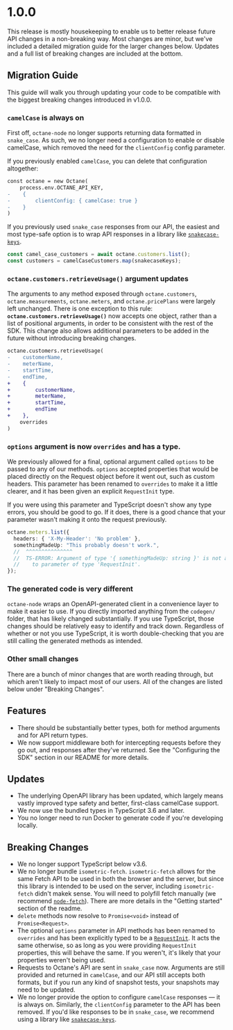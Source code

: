 # 1.0.0

This release is mostly housekeeping to enable us to better release future API changes in a non-breaking way. Most changes are minor, but we've included a detailed migration guide for the larger changes below. Updates and a full list of breaking changes are included at the bottom.

## Migration Guide

This guide will walk you through updating your code to be compatible with the biggest breaking changes introduced in v1.0.0.

### `camelCase` is always on

First off, `octane-node` no longer supports returning data formatted in `snake_case`. As such, we no longer need a configuration to enable or disable camelCase, which removed the need for the `clientConfig` config parameter.

If you previously enabled `camelCase`, you can delete that configuration altogether:

```diff
const octane = new Octane(
    process.env.OCTANE_API_KEY,
-    {
-        clientConfig: { camelCase: true }
-    }
)
```

If you previously used `snake_case` responses from our API, the easiest and most type-safe option is to wrap API responses in a library like [`snakecase-keys`](https://www.npmjs.com/package/snakecase-keys).

```ts
const camel_case_customers = await octane.customers.list();
const customers = camelCaseCustomers.map(snakecaseKeys);
```

### `octane.customers.retrieveUsage()` argument updates

The arguments to any method exposed through `octane.customers`, `octane.measurements`, `octane.meters`, and `octane.pricePlans` were largely left unchanged. There is one exception to this rule: **`octane.customers.retrieveUsage()`** now accepts one object, rather than a list of positional arguments, in order to be consistent with the rest of the SDK. This change also allows additional parameters to be added in the future without introducing breaking changes.

```diff
octane.customers.retrieveUsage(
-    customerName,
-    meterName,
-    startTime,
-    endTime,
+    {
+        customerName,
+        meterName,
+        startTime,
+        endTime
+    },
    overrides
)
```

### `options` argument is now `overrides` and has a type.

We previously allowed for a final, optional argument called `options` to be passed to any of our methods. `options` accepted properties that would be placed directly on the Request object before it went out, such as custom headers. This parameter has been renamed to `overrides` to make it a little clearer, and it has been given an explicit `RequestInit` type.

If you were using this parameter and TypeScript doesn't show any type errors, you should be good to go. If it does, there is a good chance that your parameter wasn't making it onto the request previously.

```ts
octane.meters.list({
  headers: { 'X-My-Header': 'No problem' },
  somethingMadeUp: "This probably doesn't work.",
  //  ^^^^^^^^^^^^^^^
  //  TS-ERROR: Argument of type '{ somethingMadeUp: string }' is not assignable
  //    to parameter of type 'RequestInit'.
});
```

### The generated code is very different

`octane-node` wraps an OpenAPI-generated client in a convenience layer to make it easier to use. If you directly imported anything from the `codegen/` folder, that has likely changed substantially. If you use TypeScript, those changes should be relatively easy to identify and track down. Regardless of whether or not you use TypeScript, it is worth double-checking that you are still calling the generated methods as intended.

### Other small changes

There are a bunch of minor changes that are worth reading through, but which aren't likely to impact most of our users. All of the changes are listed below under "Breaking Changes".

## Features

- There should be substantially better types, both for method arguments and for API return types.
- We now support middleware both for intercepting requests before they go out, and responses after they've returned. See the "Configuring the SDK" section in our README for more details.

## Updates

- The underlying OpenAPI library has been updated, which largely means vastly improved type safety and better, first-class camelCase support.
- We now use the bundled types in TypeScript 3.6 and later.
- You no longer need to run Docker to generate code if you're developing locally.

## Breaking Changes

- We no longer support TypeScript below v3.6.
- We no longer bundle `isometric-fetch`. `isometric-fetch` allows for the same Fetch API to be used in both the browser and the server, but since this library is intended to be used on the server, including `isometric-fetch` didn't makek sense. You will need to polyfill fetch manually (we recommend [`node-fetch`](https://www.npmjs.com/package/node-fetch)). There are more details in the "Getting started" section of the readme.
- `delete` methods now resolve to `Promise<void>` instead of `Promise<Request>`.
- The optional `options` parameter in API methods has been renamed to `overrides` and has been explicitly typed to be a [`RequestInit`](https://microsoft.github.io/PowerBI-JavaScript/interfaces/_node_modules_typedoc_node_modules_typescript_lib_lib_dom_d_.requestinit.html). It acts the same otherwise, so as long as you were providing `RequestInit` properties, this will behave the same. If you weren't, it's likely that your properties weren't being used.
- Requests to Octane's API are sent in `snake_case` now. Arguments are still provided and returned in `camelCase`, and our API still accepts both formats, but if you run any kind of snapshot tests, your snapshots may need to be updated.
- We no longer provide the option to configure `camelCase` responses — it is always on. Similarly, the `clientConfig` parameter to the API has been removed. If you'd like responses to be in `snake_case`, we recommend using a library like [`snakecase-keys`](https://www.npmjs.com/package/snakecase-keys).
